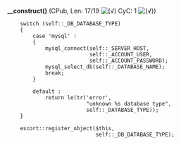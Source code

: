 **__construct()** (CPub, Len: 17/19 ![(&radic;)](https://raw.github.com/TheB3Rt0z/schrimp/master/.inc/img/icon_16x16_green_ok.png "") CyC: 1 ![(&radic;)](https://raw.github.com/TheB3Rt0z/schrimp/master/.inc/img/icon_16x16_green_ok.png ""))  
  
		switch (self::_DB_DATABASE_TYPE)
		{
			case 'mysql' :
			{
				mysql_connect(self::_SERVER_HOST,
				              self::_ACCOUNT_USER,
				              self::_ACCOUNT_PASSWORD);
    			mysql_select_db(self::_DATABASE_NAME);
				break;
			}

			default :
				return le(tr('error',
                             "unknown %s database type",
				             self::_DATABASE_TYPE));
		}

		escort::register_object($this,
		                        self::_DB_DATABASE_TYPE);

